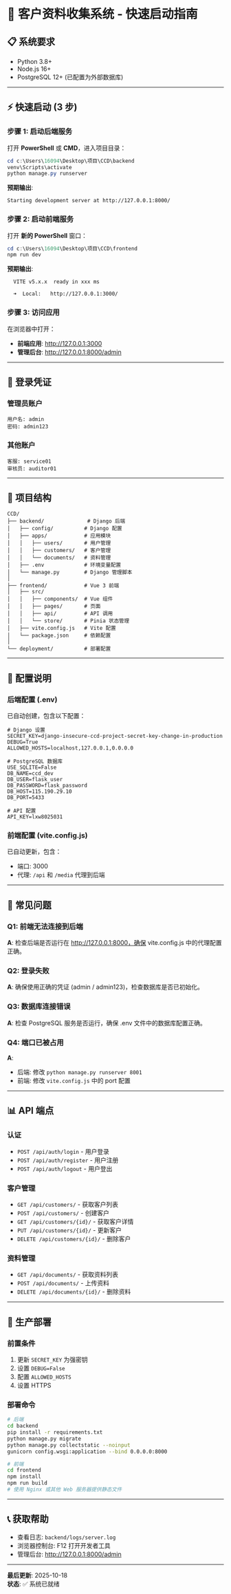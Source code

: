 # 🚀 客户资料收集系统 - 快速启动指南

## 📋 系统要求

- Python 3.8+
- Node.js 16+
- PostgreSQL 12+ (已配置为外部数据库)

---

## ⚡ 快速启动 (3 步)

### 步骤 1: 启动后端服务

打开 **PowerShell** 或 **CMD**，进入项目目录：

```powershell
cd c:\Users\16094\Desktop\项目\CCD\backend
venv\Scripts\activate
python manage.py runserver
```

**预期输出**:
```
Starting development server at http://127.0.0.1:8000/
```

### 步骤 2: 启动前端服务

打开 **新的 PowerShell** 窗口：

```powershell
cd c:\Users\16094\Desktop\项目\CCD\frontend
npm run dev
```

**预期输出**:
```
  VITE v5.x.x  ready in xxx ms

  ➜  Local:   http://127.0.0.1:3000/
```

### 步骤 3: 访问应用

在浏览器中打开：
- **前端应用**: http://127.0.0.1:3000
- **管理后台**: http://127.0.0.1:8000/admin

---

## 🔐 登录凭证

### 管理员账户
```
用户名: admin
密码: admin123
```

### 其他账户
```
客服: service01
审核员: auditor01
```

---

## 📁 项目结构

```
CCD/
├── backend/              # Django 后端
│   ├── config/          # Django 配置
│   ├── apps/            # 应用模块
│   │   ├── users/       # 用户管理
│   │   ├── customers/   # 客户管理
│   │   └── documents/   # 资料管理
│   ├── .env             # 环境变量配置
│   └── manage.py        # Django 管理脚本
│
├── frontend/            # Vue 3 前端
│   ├── src/
│   │   ├── components/  # Vue 组件
│   │   ├── pages/       # 页面
│   │   ├── api/         # API 调用
│   │   └── store/       # Pinia 状态管理
│   ├── vite.config.js   # Vite 配置
│   └── package.json     # 依赖配置
│
└── deployment/          # 部署配置
```

---

## 🔧 配置说明

### 后端配置 (.env)

已自动创建，包含以下配置：

```env
# Django 设置
SECRET_KEY=django-insecure-ccd-project-secret-key-change-in-production
DEBUG=True
ALLOWED_HOSTS=localhost,127.0.0.1,0.0.0.0

# PostgreSQL 数据库
USE_SQLITE=False
DB_NAME=ccd_dev
DB_USER=flask_user
DB_PASSWORD=flask_password
DB_HOST=115.190.29.10
DB_PORT=5433

# API 配置
API_KEY=lxw8025031
```

### 前端配置 (vite.config.js)

已自动更新，包含：
- 端口: 3000
- 代理: `/api` 和 `/media` 代理到后端

---

## 🐛 常见问题

### Q1: 前端无法连接到后端
**A**: 检查后端是否运行在 http://127.0.0.1:8000，确保 vite.config.js 中的代理配置正确。

### Q2: 登录失败
**A**: 确保使用正确的凭证 (admin / admin123)，检查数据库是否已初始化。

### Q3: 数据库连接错误
**A**: 检查 PostgreSQL 服务是否运行，确保 .env 文件中的数据库配置正确。

### Q4: 端口已被占用
**A**: 
- 后端: 修改 `python manage.py runserver 8001`
- 前端: 修改 `vite.config.js` 中的 port 配置

---

## 📊 API 端点

### 认证
- `POST /api/auth/login` - 用户登录
- `POST /api/auth/register` - 用户注册
- `POST /api/auth/logout` - 用户登出

### 客户管理
- `GET /api/customers/` - 获取客户列表
- `POST /api/customers/` - 创建客户
- `GET /api/customers/{id}/` - 获取客户详情
- `PUT /api/customers/{id}/` - 更新客户
- `DELETE /api/customers/{id}/` - 删除客户

### 资料管理
- `GET /api/documents/` - 获取资料列表
- `POST /api/documents/` - 上传资料
- `DELETE /api/documents/{id}/` - 删除资料

---

## 🚀 生产部署

### 前置条件
1. 更新 `SECRET_KEY` 为强密钥
2. 设置 `DEBUG=False`
3. 配置 `ALLOWED_HOSTS`
4. 设置 HTTPS

### 部署命令
```bash
# 后端
cd backend
pip install -r requirements.txt
python manage.py migrate
python manage.py collectstatic --noinput
gunicorn config.wsgi:application --bind 0.0.0.0:8000

# 前端
cd frontend
npm install
npm run build
# 使用 Nginx 或其他 Web 服务器提供静态文件
```

---

## 📞 获取帮助

- 查看日志: `backend/logs/server.log`
- 浏览器控制台: F12 打开开发者工具
- 管理后台: http://127.0.0.1:8000/admin

---

**最后更新**: 2025-10-18  
**状态**: ✅ 系统已就绪

